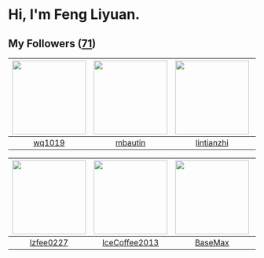 # Hi, I'm Feng Liyuan.

## My Followers ([71](https://github.com/SunRunAway?tab=followers))

| <img src="https://avatars3.githubusercontent.com/u/9254545?v=4" width="150" height="150" /> | <img src="https://avatars0.githubusercontent.com/u/552936?v=4" width="150" height="150" /> | <img src="https://avatars3.githubusercontent.com/u/1457382?v=4" width="150" height="150" /> | <img src="https://avatars1.githubusercontent.com/u/10383?v=4" width="150" height="150" /> |
| :-----------------------------------------------------------------------------------------: | :----------------------------------------------------------------------------------------: | :-----------------------------------------------------------------------------------------: | :---------------------------------------------------------------------------------------: |
|                             [wq1019](https://github.com/wq1019)                             |                            [mbautin](https://github.com/mbautin)                           |                         [lintianzhi](https://github.com/lintianzhi)                         |                       [shaobin0604](https://github.com/shaobin0604)                       |

| <img src="https://avatars1.githubusercontent.com/u/1984045?v=4" width="150" height="150" /> | <img src="https://avatars1.githubusercontent.com/u/4661589?v=4" width="150" height="150" /> | <img src="https://avatars1.githubusercontent.com/u/2658040?v=4" width="150" height="150" /> | <img src="https://avatars1.githubusercontent.com/u/51537937?v=4" width="150" height="150" /> |
| :-----------------------------------------------------------------------------------------: | :-----------------------------------------------------------------------------------------: | :-----------------------------------------------------------------------------------------: | :------------------------------------------------------------------------------------------: |
|                          [lzfee0227](https://github.com/lzfee0227)                          |                      [IceCoffee2013](https://github.com/IceCoffee2013)                      |                            [BaseMax](https://github.com/BaseMax)                            |                  [SunRunAwayAwayAway](https://github.com/SunRunAwayAwayAway)                 |